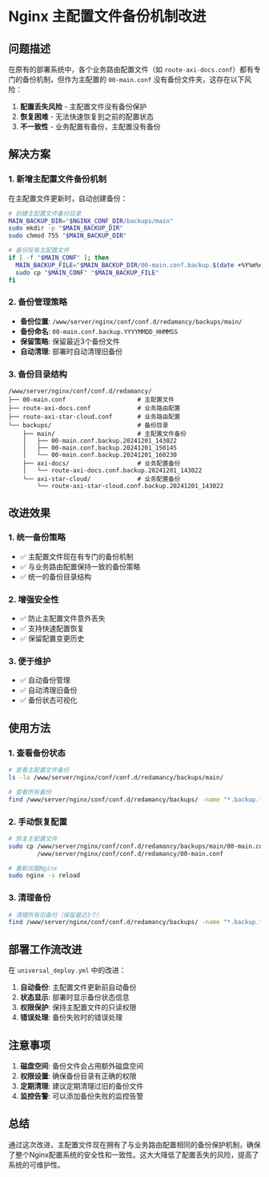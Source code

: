 # Nginx 主配置文件备份机制改进

## 问题描述

在原有的部署系统中，各个业务路由配置文件（如 `route-axi-docs.conf`）都有专门的备份机制，但作为主配置的 `00-main.conf` 没有备份文件夹，这存在以下风险：

1. **配置丢失风险** - 主配置文件没有备份保护
2. **恢复困难** - 无法快速恢复到之前的配置状态
3. **不一致性** - 业务配置有备份，主配置没有备份

## 解决方案

### 1. 新增主配置文件备份机制

在主配置文件更新时，自动创建备份：

```bash
# 创建主配置文件备份目录
MAIN_BACKUP_DIR="$NGINX_CONF_DIR/backups/main"
sudo mkdir -p "$MAIN_BACKUP_DIR"
sudo chmod 755 "$MAIN_BACKUP_DIR"

# 备份现有主配置文件
if [ -f "$MAIN_CONF" ]; then
  MAIN_BACKUP_FILE="$MAIN_BACKUP_DIR/00-main.conf.backup.$(date +%Y%m%d_%H%M%S)"
  sudo cp "$MAIN_CONF" "$MAIN_BACKUP_FILE"
fi
```

### 2. 备份管理策略

- **备份位置**: `/www/server/nginx/conf/conf.d/redamancy/backups/main/`
- **备份命名**: `00-main.conf.backup.YYYYMMDD_HHMMSS`
- **保留策略**: 保留最近3个备份文件
- **自动清理**: 部署时自动清理旧备份

### 3. 备份目录结构

```
/www/server/nginx/conf/conf.d/redamancy/
├── 00-main.conf                    # 主配置文件
├── route-axi-docs.conf             # 业务路由配置
├── route-axi-star-cloud.conf       # 业务路由配置
└── backups/                        # 备份目录
    ├── main/                       # 主配置文件备份
    │   ├── 00-main.conf.backup.20241201_143022
    │   ├── 00-main.conf.backup.20241201_150145
    │   └── 00-main.conf.backup.20241201_160230
    ├── axi-docs/                   # 业务配置备份
    │   └── route-axi-docs.conf.backup.20241201_143022
    └── axi-star-cloud/             # 业务配置备份
        └── route-axi-star-cloud.conf.backup.20241201_143022
```

## 改进效果

### 1. 统一备份策略

- ✅ 主配置文件现在有专门的备份机制
- ✅ 与业务路由配置保持一致的备份策略
- ✅ 统一的备份目录结构

### 2. 增强安全性

- ✅ 防止主配置文件意外丢失
- ✅ 支持快速配置恢复
- ✅ 保留配置变更历史

### 3. 便于维护

- ✅ 自动备份管理
- ✅ 自动清理旧备份
- ✅ 备份状态可视化

## 使用方法

### 1. 查看备份状态

```bash
# 查看主配置文件备份
ls -la /www/server/nginx/conf/conf.d/redamancy/backups/main/

# 查看所有备份
find /www/server/nginx/conf/conf.d/redamancy/backups/ -name "*.backup.*"
```

### 2. 手动恢复配置

```bash
# 恢复主配置文件
sudo cp /www/server/nginx/conf/conf.d/redamancy/backups/main/00-main.conf.backup.20241201_143022 \
        /www/server/nginx/conf/conf.d/redamancy/00-main.conf

# 重新加载Nginx
sudo nginx -s reload
```

### 3. 清理备份

```bash
# 清理所有旧备份（保留最近3个）
find /www/server/nginx/conf/conf.d/redamancy/backups/ -name "*.backup.*" -mtime +7 -delete
```

## 部署工作流改进

在 `universal_deploy.yml` 中的改进：

1. **自动备份**: 主配置文件更新前自动备份
2. **状态显示**: 部署时显示备份状态信息
3. **权限保护**: 保持主配置文件的只读权限
4. **错误处理**: 备份失败时的错误处理

## 注意事项

1. **磁盘空间**: 备份文件会占用额外磁盘空间
2. **权限设置**: 确保备份目录有正确的权限
3. **定期清理**: 建议定期清理过旧的备份文件
4. **监控告警**: 可以添加备份失败的监控告警

## 总结

通过这次改进，主配置文件现在拥有了与业务路由配置相同的备份保护机制，确保了整个Nginx配置系统的安全性和一致性。这大大降低了配置丢失的风险，提高了系统的可维护性。
